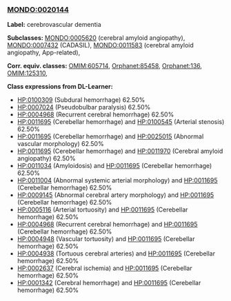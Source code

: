 
### [MONDO:0020144](http://purl.obolibrary.org/obo/MONDO_0020144)
**Label:** cerebrovascular dementia

**Subclasses:** [MONDO:0005620](http://purl.obolibrary.org/obo/MONDO_0005620) (cerebral amyloid angiopathy), [MONDO:0007432](http://purl.obolibrary.org/obo/MONDO_0007432) (CADASIL), [MONDO:0011583](http://purl.obolibrary.org/obo/MONDO_0011583) (cerebral amyloid angiopathy, App-related), 

**Corr. equiv. classes:** [OMIM:605714](http://purl.obolibrary.org/obo/OMIM_605714), [Orphanet:85458](http://www.orpha.net/ORDO/Orphanet_85458), [Orphanet:136](http://www.orpha.net/ORDO/Orphanet_136), [OMIM:125310](http://purl.obolibrary.org/obo/OMIM_125310), 

**Class expressions from DL-Learner:**

- [HP:0100309](http://purl.obolibrary.org/obo/HP_0100309) (Subdural hemorrhage) 62.50%
- [HP:0007024](http://purl.obolibrary.org/obo/HP_0007024) (Pseudobulbar paralysis) 62.50%
- [HP:0004968](http://purl.obolibrary.org/obo/HP_0004968) (Recurrent cerebral hemorrhage) 62.50%
- [HP:0011695](http://purl.obolibrary.org/obo/HP_0011695) (Cerebellar hemorrhage) and [HP:0100545](http://purl.obolibrary.org/obo/HP_0100545) (Arterial stenosis) 62.50%
- [HP:0011695](http://purl.obolibrary.org/obo/HP_0011695) (Cerebellar hemorrhage) and [HP:0025015](http://purl.obolibrary.org/obo/HP_0025015) (Abnormal vascular morphology) 62.50%
- [HP:0011695](http://purl.obolibrary.org/obo/HP_0011695) (Cerebellar hemorrhage) and [HP:0011970](http://purl.obolibrary.org/obo/HP_0011970) (Cerebral amyloid angiopathy) 62.50%
- [HP:0011034](http://purl.obolibrary.org/obo/HP_0011034) (Amyloidosis) and [HP:0011695](http://purl.obolibrary.org/obo/HP_0011695) (Cerebellar hemorrhage) 62.50%
- [HP:0011004](http://purl.obolibrary.org/obo/HP_0011004) (Abnormal systemic arterial morphology) and [HP:0011695](http://purl.obolibrary.org/obo/HP_0011695) (Cerebellar hemorrhage) 62.50%
- [HP:0009145](http://purl.obolibrary.org/obo/HP_0009145) (Abnormal cerebral artery morphology) and [HP:0011695](http://purl.obolibrary.org/obo/HP_0011695) (Cerebellar hemorrhage) 62.50%
- [HP:0005116](http://purl.obolibrary.org/obo/HP_0005116) (Arterial tortuosity) and [HP:0011695](http://purl.obolibrary.org/obo/HP_0011695) (Cerebellar hemorrhage) 62.50%
- [HP:0004968](http://purl.obolibrary.org/obo/HP_0004968) (Recurrent cerebral hemorrhage) and [HP:0011695](http://purl.obolibrary.org/obo/HP_0011695) (Cerebellar hemorrhage) 62.50%
- [HP:0004948](http://purl.obolibrary.org/obo/HP_0004948) (Vascular tortuosity) and [HP:0011695](http://purl.obolibrary.org/obo/HP_0011695) (Cerebellar hemorrhage) 62.50%
- [HP:0004938](http://purl.obolibrary.org/obo/HP_0004938) (Tortuous cerebral arteries) and [HP:0011695](http://purl.obolibrary.org/obo/HP_0011695) (Cerebellar hemorrhage) 62.50%
- [HP:0002637](http://purl.obolibrary.org/obo/HP_0002637) (Cerebral ischemia) and [HP:0011695](http://purl.obolibrary.org/obo/HP_0011695) (Cerebellar hemorrhage) 62.50%
- [HP:0001342](http://purl.obolibrary.org/obo/HP_0001342) (Cerebral hemorrhage) and [HP:0011695](http://purl.obolibrary.org/obo/HP_0011695) (Cerebellar hemorrhage) 62.50%


